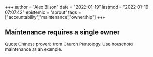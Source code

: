 +++
author = "Alex Bilson"
date = "2022-01-19"
lastmod = "2022-01-19 07:07:42"
epistemic = "sprout"
tags = ["accountability","maintenance","ownership"]
+++
## Maintenance requires a single owner

Quote Chinese proverb from Church Plantology. Use household maintenance as an example.

